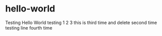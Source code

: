 # hello-world
Testing Hello World
testing 1 2 3
this is third time and delete second time testing line
fourth time
